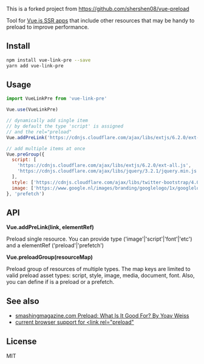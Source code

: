 This is a forked project from https://github.com/shershen08/vue-preload

Tool for [Vue.js SSR apps](https://vuejs.org/v2/guide/ssr.html) that include other resources that may be handy to preload to improve performance.

## Install

```sh
npm install vue-link-pre --save
yarn add vue-link-pre
```

## Usage

```js
import VueLinkPre from 'vue-link-pre'

Vue.use(VueLinkPre)

// dynamically add single item
// by default the type 'script' is assigned
// and the rel="preload"
Vue.addPreLink('https://cdnjs.cloudflare.com/ajax/libs/extjs/6.2.0/ext-all.js')

// add multiple items at once
Vue.preGroup({
  script: [
    'https://cdnjs.cloudflare.com/ajax/libs/extjs/6.2.0/ext-all.js',
    'https://cdnjs.cloudflare.com/ajax/libs/jquery/3.2.1/jquery.min.js',
  ],
  style: ['https://cdnjs.cloudflare.com/ajax/libs/twitter-bootstrap/4.0.0-beta/css/bootstrap-reboot.min.css'],
  image: ['https://www.google.nl/images/branding/googlelogo/1x/googlelogo_color_272x92dp.png'],
}, 'prefetch')
```

## API

**Vue.addPreLink(link, elementRef)**

Preload single resource. You can provide type ('image'|'script'|'font'|'etc') and a elementRef ('preload'|'prefetch')

**Vue.preloadGroup(resourceMap)**

Preload group of resources of multiple types. The map keys are limited to valid preload asset types:
script, style, image, media, document, font.
Also, you can define if is a preload or a prefetch.

## See also

- [smashingmagazine.com Preload: What Is It Good For? By Yoav Weiss](https://www.smashingmagazine.com/2016/02/preload-what-is-it-good-for/)
- [current browser support for <link rel="preload"](http://caniuse.com/#search=preload)

## License 

MIT
